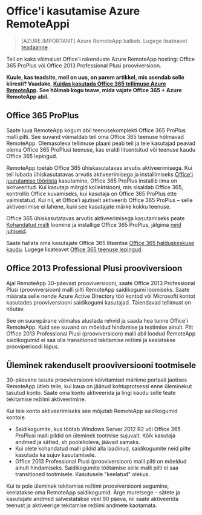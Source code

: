 
<properties
    pageTitle="Office'i kasutamise Azure RemoteAppi | Microsoft Azure'i" 
    description="Siit saate teada, kuidas Office ja Azure RemoteApp koos töötada"
    services="remoteapp"
    documentationCenter=""
    authors="lizap"
    manager="mbaldwin" />

<tags
    ms.service="remoteapp"
    ms.workload="compute"
    ms.tgt_pltfrm="na"
    ms.devlang="na"
    ms.topic="article"
    ms.date="08/15/2016"
    ms.author="elizapo" />

# <a name="using-office-with-azure-remoteapp"></a>Office'i kasutamise Azure RemoteAppi

> [AZURE.IMPORTANT]
> Azure RemoteApp katkeb. Lugege lisateavet [teadaanne](https://go.microsoft.com/fwlink/?linkid=821148) .

Teil on kaks võimalust Office'i rakenduste Azure RemoteApp hosting: Office 365 ProPlus või Office 2013 Professional Plusi prooviversioon.

**Kuule, kas teadsite, meil on uus, on parem artikkel, mis asendab selle kiiresti? Vaadake, [Kuidas kasutada Office 365 tellimuse Azure RemoteApp](remoteapp-officesubscription.md). See hõlmab kogu teave, mida vajate Office 365 + Azure RemoteApp abil.**

## <a name="office-365-proplus"></a>Office 365 ProPlus
Saate luua RemoteApp kogum abil teenusekomplekti Office 365 ProPlus malli pilti. See suvand võimaldab teil oma Office 365 teenuse hõlmavad RemoteApp. Olemasoleva tellimuse plaani peab teil ja teie kasutajad peavad olema Office 365 ProPlusi teenuse, kas eraldi litsentsitud või teenuse kaudu Office 365 lepingud.

RemoteApp toetab Office 365 ühiskasutatavas arvutis aktiveerimisega. Kui teil lubada ühiskasutatavas arvutis aktiveerimisega ja installimiseks [Office'i juurutamise tööriista](http://www.microsoft.com/download/details.aspx?id=36778) kasutamine, Office 365 ProPlus installib ilma on aktiveeritud. Kui kasutaja märgid kollektsiooni, mis sisaldab Office 365, kontrollib Office kuvamiseks, kui kasutaja on Office 365 ProPlus ette valmistatud. Kui nii, et Office'i ajutiselt aktiveerib Office 365 ProPlus – selle aktiveerimise ei lahene, kuni see kasutajate märke kokku teenuse.

Office 365 ühiskasutatavas arvutis aktiveerimisega kasutamiseks peate [Kohandatud malli](remoteapp-create-custom-image.md) loomine ja installige Office 365 ProPlus, jälgima [neid juhiseid](https://technet.microsoft.com/library/dn782858.aspx).

Saate hallata oma kasutajate Office 365 litsentse [Office 365 halduskeskuse kaudu](https://portal.office365.com/). Lugege lisateavet [Office 365 teenuse lepingud](http://technet.microsoft.com/library/office-365-plan-options.aspx).  


## <a name="office-2013-professional-plus-trial"></a>Office 2013 Professional Plusi prooviversioon
Ajal RemoteApp 30-päevast prooviversiooni, saate Office 2013 Professional Plusi (prooviversioon) malli pilti RemoteApp saidikogumi loomiseks. Saate määrata selle nende Azure Active Directory töö kontod või Microsofti kontot kasutades prooviversiooni saidikogumi kasutajad. Täiendavad tellimust on nõutav.

See on suurepärane võimalus alustada rehvid ja saada hea tunne Office'i RemoteApp. Kuid see suvand on mõeldud hindamise ja testimise ainult. Pilt Office 2013 Professional Plusi (prooviversioon) malli abil loodud RemoteApp saidikogumid ei saa olla transitioned tekitamise režiimi ja keelatakse prooviperioodi lõpus.

## <a name="switching-from-trial-to-production"></a>Üleminek rakenduselt prooviversiooni tootmisele
30-päevane tasuta prooviversiooni käivitamisel märkme portaali jaotises RemoteApp ütleb teile, kui kaua on jäänud kohtuprotsessi enne üleminekut tasutud konto. Saate oma konto aktiveerida ja lingi kaudu selle teate tekitamise režiimi aktiveerimine.

Kui teie konto aktiveerimiseks see mõjutab RemoteApp saidikogumid kontole.

- Saidikogumite, kus töötab Windows Server 2012 R2 või Office 365 ProPlusi malli pildid on üleminek tootmise sujuvalt. Kõik kasutaja andmed ja sätted, sh poolelioleva, jäävad samaks.
- Kui olete kohandatud malli pildid alla laadinud, saidikogumite neid pilte kasutada ka sujuv kasutamisele.
- Office 2013 Professional Plusi (prooviversioon) malli pilti on mõeldud ainult hindamiseks. Saidikogumite töötamise selle malli pilti ei saa transitioned tootmisele. Kasutusele "keelatud" olekus.


Kui te pole üleminek tekitamise režiimi prooviversiooni aegumine, keelatakse oma RemoteApp saidikogumid. Ärge muretsege – sätete ja kasutajate andmed salvestatakse veel 90 päeva, nii saate aktiveerida teenust ja aktiveerige tekitamise režiimi andmete kaotamata.

